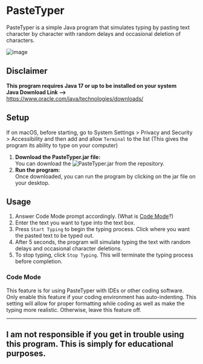 # PasteTyper

PasteTyper is a simple Java program that simulates typing by pasting text character by character with random delays and occasional deletion of characters.

![image](https://github.com/anattemptatsomethinggreat/PasteTyper/assets/89958318/fced1986-a8c6-4cb6-89a0-744782bff6b8)

## Disclaimer
**This program requires Java 17 or up to be installed on your system<br>Java Download Link -->** https://www.oracle.com/java/technologies/downloads/

## Setup

If on macOS, before starting, go to System Settings > Privacy and Security > Accessibility and then add and allow `Terminal` to the list (This gives the program its ability to type on your computer)

1. **Download the PasteTyper.jar file:**<br>You can download the ![PasteTyper.jar]([other_file.md](https://github.com/anattemptatsomethinggreat/PasteTyper/raw/main/PasteTyper.jar)) from the repository. 
2. **Run the program:**<br>Once downloaded, you can run the program by clicking on the jar file on your desktop.

## Usage<br>

1. Answer Code Mode prompt accordingly. (What is [Code Mode](#code-mode)?)
2. Enter the text you want to type into the text box.
3. Press `Start Typing` to begin the typing process. Click where you want the pasted text to be typed out.
4. After 5 seconds, the program will simulate typing the text with random delays and occasional character deletions.
5. To stop typing, click `Stop Typing`. This will terminate the typing process before completion. 


### Code Mode
This feature is for using PasteTyper with IDEs or other coding software. Only enable this feature if your coding environment has auto-indenting. This setting will allow for proper formatting while coding as well as make the typing more realistic. Otherwise, leave this feature off. 

-----------------------------------------------------------------------

## I am not responsible if you get in trouble using this program. This is simply for educational purposes.
